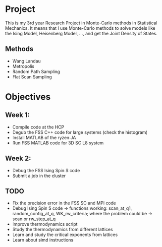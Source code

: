# Project

This is my 3rd year Research Project in Monte-Carlo methods in Statistical Mechanics. It means that I use 
Monte-Carlo methods to solve models like the Ising Model, Heisenberg Model, ..., and get the Joint Density
of States.

## Methods

* Wang Landau
* Metropolis
* Random Path Sampling
* Flat Scan Sampling

# Objectives
## Week 1:
* Compile code at the HCP
* Degub the FSS C++ code for large systems (check the histogram)
* Install MATLAB of the ryzen JA
* Run FSS MATLAB code for 3D SC L8 system

## Week 2: 
* Debug the FSS Ising Spin S code
* Submit a job in the cluster

## TODO

* Fix the precision error in the FSS SC and MPI code
* Debug Ising Spin S code -> functions working: scan_at_q1, random_config_at_q, WK_rw_criteria; where the problem could be -> scan or rw_step_at_q
* Improve thermodynamics script
* Study the thermodynamics from different lattices
* Learn and study the critical exponents from lattices
* Learn about simd instructions

